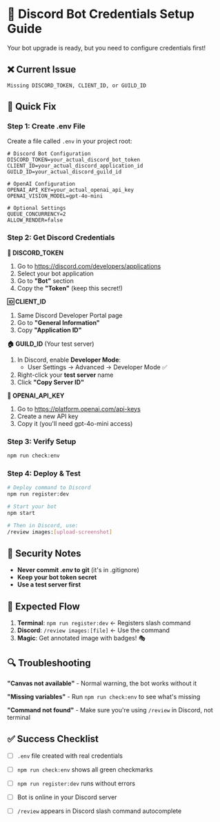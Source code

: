 # 🔐 Discord Bot Credentials Setup Guide

Your bot upgrade is ready, but you need to configure credentials first!

## ❌ Current Issue
```
Missing DISCORD_TOKEN, CLIENT_ID, or GUILD_ID
```

## 🔧 Quick Fix

### Step 1: Create .env File
Create a file called `.env` in your project root:

```env
# Discord Bot Configuration
DISCORD_TOKEN=your_actual_discord_bot_token
CLIENT_ID=your_actual_discord_application_id
GUILD_ID=your_actual_discord_guild_id

# OpenAI Configuration  
OPENAI_API_KEY=your_actual_openai_api_key
OPENAI_VISION_MODEL=gpt-4o-mini

# Optional Settings
QUEUE_CONCURRENCY=2
ALLOW_RENDER=false
```

### Step 2: Get Discord Credentials

**🤖 DISCORD_TOKEN**
1. Go to https://discord.com/developers/applications
2. Select your bot application
3. Go to **"Bot"** section
4. Copy the **"Token"** (keep this secret!)

**🆔 CLIENT_ID**
1. Same Discord Developer Portal page
2. Go to **"General Information"**
3. Copy **"Application ID"**

**🏠 GUILD_ID** (Your test server)
1. In Discord, enable **Developer Mode**:
   - User Settings → Advanced → Developer Mode ✅
2. Right-click your **test server** name
3. Click **"Copy Server ID"**

**🧠 OPENAI_API_KEY**
1. Go to https://platform.openai.com/api-keys
2. Create a new API key
3. Copy it (you'll need gpt-4o-mini access)

### Step 3: Verify Setup
```bash
npm run check:env
```

### Step 4: Deploy & Test
```bash
# Deploy command to Discord
npm run register:dev

# Start your bot
npm start

# Then in Discord, use:
/review images:[upload-screenshot]
```

## 🚨 Security Notes

- **Never commit .env to git** (it's in .gitignore)
- **Keep your bot token secret**
- **Use a test server first**

## 🎯 Expected Flow

1. **Terminal**: `npm run register:dev` ← Registers slash command
2. **Discord**: `/review images:[file]` ← Use the command
3. **Magic**: Get annotated image with badges! 🎭

## 🔍 Troubleshooting

**"Canvas not available"** - Normal warning, the bot works without it

**"Missing variables"** - Run `npm run check:env` to see what's missing

**"Command not found"** - Make sure you're using `/review` in Discord, not terminal

## ✅ Success Checklist

- [ ] `.env` file created with real credentials
- [ ] `npm run check:env` shows all green checkmarks
- [ ] `npm run register:dev` runs without errors
- [ ] Bot is online in your Discord server
- [ ] `/review` appears in Discord slash command autocomplete


